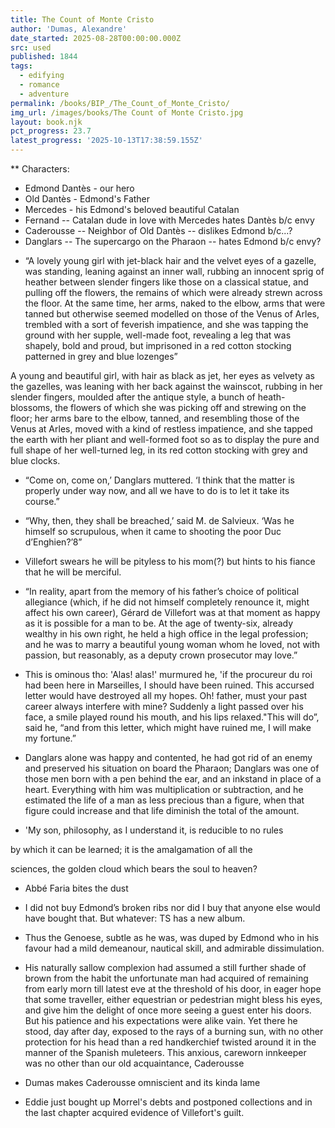 ```yaml
---
title: The Count of Monte Cristo
author: 'Dumas, Alexandre'
date_started: 2025-08-28T00:00:00.000Z
src: used
published: 1844
tags:
  - edifying
  - romance
  - adventure
permalink: /books/BIP_/The_Count_of_Monte_Cristo/
img_url: /images/books/The Count of Monte Cristo.jpg
layout: book.njk
pct_progress: 23.7
latest_progress: '2025-10-13T17:38:59.155Z'
---
```

** Characters:
- Edmond Dantès - our hero
- Old Dantès - Edmond's Father
- Mercedes - his Edmond's beloved beautiful Catalan 
- Fernand -- Catalan dude in love with Mercedes hates Dantès b/c envy
- Caderousse -- Neighbor of Old Dantès -- dislikes Edmond b/c...?
- Danglars -- The supercargo on the Pharaon -- hates Edmond b/c envy?


* <span meta="4.4@2025-08-30T20:18:30.721Z"></span> “A lovely young girl with jet-black hair and the velvet eyes of a gazelle, was standing, leaning against an inner wall, rubbing an innocent sprig of heather between slender fingers like those on a classical statue, and pulling off the flowers, the remains of which were already strewn across the floor. At the same time, her arms, naked to the elbow, arms that were tanned but otherwise seemed modelled on those of the Venus of Arles, trembled with a sort of feverish impatience, and she was tapping the ground with her supple, well-made foot, revealing a leg that was shapely, bold and proud, but imprisoned in a red cotton stocking patterned in grey and blue lozenges”
 
A young and beautiful girl, with hair as black as jet, her eyes as velvety as the gazelles, was leaning with her back against the wainscot, rubbing in her slender fingers, moulded after the antique style, a bunch of heath-blossoms, the flowers of which she was picking off and strewing on the floor; her arms bare to the elbow, tanned, and resembling those of the Venus at Arles, moved with a kind of restless impatience, and she tapped the earth with her pliant and well-formed foot so as to display the pure and full shape of her well-turned leg, in its red cotton stocking with grey and blue clocks.
* <span meta="4.9@2025-08-30T22:14:32.943Z"></span> “Come on, come on,’ Danglars muttered. ‘I think that the matter is properly under way now, and all we have to do is to let it take its course.”

* <span meta="6.4@2025-09-01T20:09:18.711Z"></span> “Why, then, they shall be breached,’ said M. de Salvieux. ‘Was he himself so scrupulous, when it came to shooting the poor Duc d’Enghien?’8”

* <span meta="6.8@2025-09-01T20:31:15.467Z"></span> Villefort swears he will be pityless to his mom(?) but hints to his fiance that he will be merciful.

* <span meta="6.9@2025-09-02T22:20:15.756Z"></span> “In reality, apart from the memory of his father’s choice of political allegiance (which, if he did not himself completely renounce it, might affect his own career), Gérard de Villefort was at that moment as happy as it is possible for a man to be. At the age of twenty-six, already wealthy in his own right, he held a high office in the legal profession; and he was to marry a beautiful young woman whom he loved, not with passion, but reasonably, as a deputy crown prosecutor may love.”

* <span meta="6.1@2025-09-02T23:00:58.844Z"></span> This is ominous tho: 
'Alas! alas!' murmured he, 'if the procureur du roi had been here in Marseilles, I should have been ruined. This accursed letter would have destroyed all my hopes. Oh! father, must your past career always interfere with mine?
Suddenly a light passed over his face, a smile played round his mouth, and his lips relaxed."This will do”, said he, “and from this letter, which might have ruined me, I will make my fortune.”

* <span meta="7.1@2025-09-08T02:48:45.446Z"></span> Danglars alone was happy and contented, he had got rid of an enemy and preserved his situation on board the Pharaon; Danglars was one of those men born with a pen behind the ear, and an inkstand in place of a heart. Everything with him was multiplication or subtraction, and he estimated the life of a man as less precious than a figure, when that figure could increase and that life diminish the total of the amount.

* <span meta="13.6@2025-09-26T01:07:04.000Z"></span> 'My son, philosophy, as I understand it, is reducible to no rules

by which it can be learned; it is the amalgamation of all the

sciences, the golden cloud which bears the soul to heaven?

* <span meta="16@2025-09-29T02:47:56.865Z"></span> Abbé Faria bites the dust

* <span meta="19.1@2025-10-06T18:50:12.265Z"></span> I did not buy Edmond’s broken ribs nor did I buy that anyone else would have bought that.  But whatever: TS has a new album.

* <span meta="19.7@2025-10-09T06:36:01.239Z"></span> Thus the Genoese, subtle as he was, was duped by Edmond who in his favour had a mild demeanour, nautical skill, and admirable dissimulation.

* <span meta="20.9@2025-10-11T00:29:15.160Z"></span> His naturally sallow complexion had assumed a still further shade of brown from the habit the unfortunate man had acquired of remaining from early morn till latest eve at the threshold of his door, in eager hope that some traveller, either equestrian or pedestrian might bless his eyes, and give him the delight of once more seeing a guest enter his doors. But his patience and his expectations were alike vain. Yet there he stood, day after day, exposed to the rays of a burning sun, with no other protection for his head than a red handkerchief twisted around it in the manner of the Spanish muleteers. This anxious, careworn innkeeper was no other than our old acquaintance, Caderousse

* <span meta="22@2025-10-11T23:42:53.618Z"></span> Dumas makes Caderousse omniscient and its kinda lame

* <span meta="23.7@2025-10-13T17:38:59.155Z"></span> Eddie just bought up Morrel's debts and postponed collections and in the last chapter acquired evidence of Villefort's guilt.
